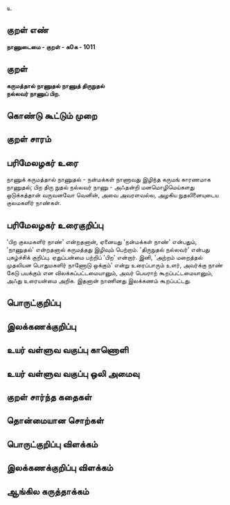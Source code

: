உ

## குறள் எண் 

**நாணுடைமை - குறள் - க0க - 1011**

## குறள் 

**கருமத்தால் நாணுதல் நாணுத் திருநுதல்  
நல்லவர் நாணுப் பிற.**

## கொண்டு கூட்டும் முறை


## குறள் சாரம் 


## பரிமேலழகர் உரை

நாணுக் கருமத்தால் நாணுதல் - நன்மக்கள் நாணாவது இழிந்த கருமங் காரணமாக நாணுதல்; பிற திரு நுதல் நல்லவர் நாணு - அஃதன்றி மனமொழிமெய்களது ஒடுக்கத்தான் வருவனவோ வெனின், அவை அவரளவல்ல, அழகிய நுதலினையுடைய குலமகளிர் நாண்கள்.

## பரிமேலழகர் உரைகுறிப்பு   

'பிற குலமகளிர் நாண்' என்றதனான், ஏனையது 'நன்மக்கள் நாண்' என்பதும், 'நாணுதல்' என்றதனால் கருமத்தது இழிவும் பெற்றாம். 'திருநுதல் நல்லவர்' என்பது புகழ்ச்சிக் குறிப்பு. ஏதுப்பன்மை பற்றிப் 'பிற' என்றார். இனி, 'அற்றம் மறைத்தல் முதலியன பொதுமகளிர் நாணோடு ஒக்கும்' என்று உரைப்பாரும் உளர், அவர்க்கு நாண் கேடு பயக்கும் என விலக்கப்பட்டமையானும், அவர் பெயராற் கூறப்பட்டமையானும், அஃது உரையன்மை அறிக. இதனான் நாணினது இலக்கணம் கூறப்பட்டது.

## பொருட்குறிப்பு 


## இலக்கணக்குறிப்பு  


## உயர் வள்ளுவ வகுப்பு காணொளி


## உயர் வள்ளுவ வகுப்பு ஒலி அமைவு 

 
## குறள் சார்ந்த கதைகள் 


## தொன்மையான சொற்கள்


## பொருட்குறிப்பு விளக்கம்


## இலக்கணக்குறிப்பு விளக்கம்


## ஆங்கில கருத்தாக்கம் 


